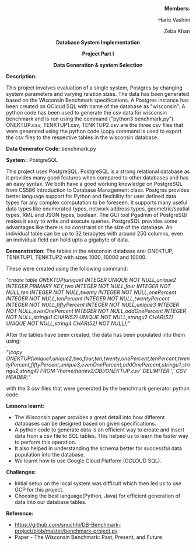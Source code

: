                                                                                   
                                                    
<p align= "right"> <b> Members:</b></p>
<p align= "right"> Harie Vashini </p>
<p align= "right"> Zeba Khan </p>

   <p align= "center"> <b> Database System Implementation</b></p>
   <p align= "center"> <b> Project Part I </b></p>
   <p align= "center"> <b>Data Generation & system Selection </b> </p>

<b>Description:</b>

This project involves evaluation of a single system, Postgres by changing system parameters and varying relation sizes. The data has been generated based on the Wisconsin Benchmark specifications. A Postgres instance has been created on GCloud SQL with name of the database as "wisconsin". A python code has been used to generate the csv data for wisconsin benchmark and is run using the command ("python3 benchmark.py"). ONEKTUP.csv, TENKTUP1.csv, TENKTUP2.csv are the three csv files that were generated using the python code.\copy command is used to export the csv files to the respective tables in the wisconsin database.

<b>Data Generator Code:</b> benchmark.py

<b>System :</b> PostgreSQL

This project uses PostgreSQL. PostgreSQL is a strong relational database as it provides many good features when compared to other databases and has an easy syntax. We both have a good working knowledge on PostgreSQL from CS586 Introduction to Database Management class. Postgres provides better language support for Python and flexibility for user defined data types for any complex computation to be foreseen. It supports many useful data types like enumerated types, network address types, geometric/spatial types, XML and JSON types, boolean. The GUI tool Pgadmin of PostgreSQl makes it easy to write and execute queries. PostgreSQL provides some advantages like there is no constraint on the size of the database. An individual table can be up to 32 terabytes with around 250 columns, even an individual field can hold upto a gigabyte of data. 

<b>Demonstration:</b>
The tables in the wisconsin database are:
ONEKTUP, TENKTUP1, TENKTUP2 with sizes 1000, 10000 and 10000. 

These were created using the following command:

*"create table ONEKTUP(unique1 INTEGER UNIQUE NOT NULL,unique2 INTEGER PRIMARY KEY,two INTEGER NOT NULL,four INTEGER NOT NULL,ten INTEGER NOT NULL,twenty INTEGER NOT NULL,onePercent INTEGER NOT NULL,tenPercent INTEGER NOT NULL,twentyPercent INTEGER NOT NULL,fiftyPercent INTEGER NOT NULL,unique3 INTEGER NOT NULL,evenOnePercent INTEGER NOT NULL,oddOnePercent INTEGER NOT NULL,stringu1 CHAR(52) UNIQUE NOT NULL,stringu2 CHAR(52) UNIQUE NOT NULL,string4 CHAR(52) NOT NULL);"*

After the tables have been created, the data has been populated into them using:

*"\copy ONEKTUP(unique1,unique2,two,four,ten,twenty,onePercent,tenPercent,twentyPercent,fiftyPercent,unique3,evenOnePercent,oddOnePercent,stringu1,stringu2,string4) FROM '/home/hariev2/DBI/ONEKTUP.csv' DELIMITER ',' CSV HEADER;"*

with the 3 csv files that were generated by the benchmark generator python code. 


<b>Lessons learnt:</b>
- The Wisconsin paper provides a great detail into how different databases can be designed based on given specifications. 
- A python code to generate data is an efficient way to create and insert data from a csv file to SQL tables. This helped us to learn the faster way to perform this operation.
- It also helped in understanding the schema better for successful data population into the database.
- We learnt how to use Google Cloud Platform (GCLOUD SQL). 

<b>Challenges:</b> 
- Initial setup on the local system was difficult which then led us to use GCP for this project.
- Choosing the best language(Python, Java) for efficient generation of data into our database tables.

<b>Reference:</b> 
- https://github.com/snuchhi/DB-Benchmark-project/blob/master/benchmark-project.py
- Paper - The Wisconsin Benchmark: Past, Present, and Future
